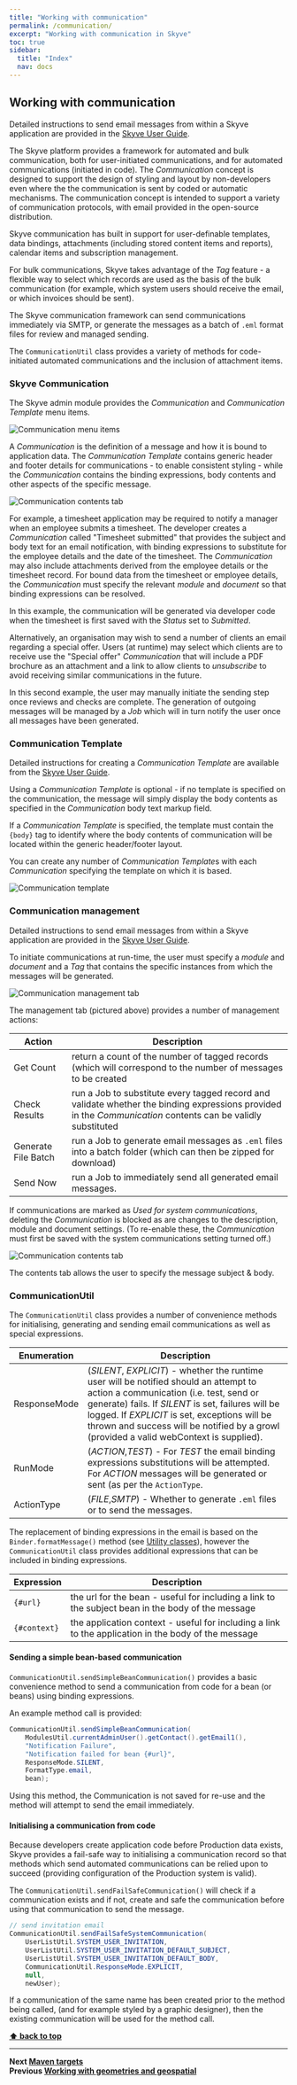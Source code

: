 ```yaml
---
title: "Working with communication"
permalink: /communication/
excerpt: "Working with communication in Skyve"
toc: true
sidebar:
  title: "Index"
  nav: docs
---
```


## Working with communication

Detailed instructions to send email messages from within a Skyve application are provided in the <a href="https://skyvers.github.io/skyve-user-guide/communication/">Skyve User Guide</a>.

The Skyve platform provides a framework for automated and bulk communication, both for user-initiated communications, and for automated communications (initiated in code). The *Communication* concept is designed to support the design of styling and layout by non-developers even where the the communication is sent by coded or automatic mechanisms. The communication concept is intended to support a variety of communication protocols, with email provided in the open-source distribution.

Skyve communication has built in support for user-definable templates, data bindings, attachments (including stored content items and reports), calendar items and subscription management.

For bulk communications, Skyve takes advantage of the *Tag* feature - a flexible way to select which records are used as the basis of the bulk communication (for example, which system users should receive the email, or which invoices should be sent).

The Skyve communication framework can send communications immediately via SMTP, or generate the messages as a batch of `.eml` format files for review and managed sending. 

The `CommunicationUtil` class provides a variety of methods for code-initiated automated communications and the inclusion of attachment items.

### Skyve Communication

The Skyve admin module provides the *Communication* and *Communication Template* menu items.

![Communication menu items](./../assets/images/communication/communication-menu-items.png "Communication menu items")

A *Communication* is the definition of a message and how it is bound to application data. The *Communication Template* contains generic header and footer details for communications - to enable consistent styling - while the *Communication* contains the binding expressions, body contents and other aspects of the specific message.

![Communication contents tab](./../assets/images/communication/contents.png "Communication contents tab")

For example, a timesheet application may be required to notify a manager when an employee submits a timesheet. The developer creates a *Communication* called "Timesheet submitted" that provides the subject and body text for an email notification, with binding expressions to substitute for the employee details and the date of the timesheet. The *Communication* may also include attachments derived from the employee details or the timesheet record. For bound data from the timesheet or employee details, the *Communication* must specify the relevant *module* and *document* so that binding expressions can be resolved.

In this example, the communication will be generated via developer code when the timesheet is first saved with the *Status* set to *Submitted*.

Alternatively, an organisation may wish to send a number of clients an email regarding a special offer. Users (at runtime) may select which clients are to receive use the "Special offer" *Communication* that will include a PDF brochure as an attachment and a link to allow clients to *unsubscribe* to avoid receiving similar communications in the future.

In this second example, the user may manually initiate the sending step once reviews and checks are complete. The generation of outgoing messages will be managed by a *Job* which will in turn notify the user once all messages have been generated.

### Communication Template

Detailed instructions for creating a *Communication Template* are available from the <a href="https://skyvers.github.io/skyve-user-guide/communication-templates/">Skyve User Guide</a>.

Using a *Communication Template* is optional - if no template is specified on the communication, the message will simply display the body contents as specified in the *Communication* body text markup field.

If a *Communication Template* is specified, the template must contain the `{body}` tag to identify where the body contents of communication will be located within the generic header/footer layout.

You can create any number of *Communication Template*s with each *Communication* specifying the template on which it is based.

![Communication template](./../assets/images/communication/communication-template.png "Communication template")

### Communication management

Detailed instructions to send email messages from within a Skyve application are provided in the <a href="https://skyvers.github.io/skyve-user-guide/communication/">Skyve User Guide</a>.

To initiate communications at run-time, the user must specify a *module* and *document* and a *Tag* that contains the specific instances from which the messages will be generated.

![Communication management tab](./../assets/images/communication/special-offer-manage.png "Communication management tab")

The management tab (pictured above) provides a number of management actions:

Action | Description
-------|------------
Get Count | return a count of the number of tagged records (which will correspond to the number of messages to be created
Check Results | run a Job to substitute every tagged record and validate whether the binding expressions provided in the *Communication* contents can be validly substituted
Generate File Batch | run a Job to generate email messages as `.eml` files into a batch folder (which can then be zipped for download)
Send Now | run a Job to immediately send all generated email messages.

If communications are marked as *Used for system communications*, deleting the *Communication* is blocked as are changes to the description, module and document settings. (To re-enable these, the *Communication* must first be saved with the system communications setting turned off.)

![Communication contents tab](./../assets/images/communication/special-offer-contents.png "Communication contents tab")

The contents tab allows the user to specify the message subject & body.


### CommunicationUtil

The `CommunicationUtil` class provides a number of convenience methods for initialising, generating and sending email communications as well as special expressions.

Enumeration | Description
------------|------------
ResponseMode | (*SILENT*, *EXPLICIT*) - whether the runtime user will be notified should an attempt to action a communication (i.e. test, send or generate) fails. If *SILENT* is set, failures will be logged. If *EXPLICIT* is set, exceptions will be thrown and success will be notified by a growl (provided a valid webContext is supplied).
RunMode | (*ACTION*,*TEST*) - For *TEST* the email binding expressions substitutions will be attempted. For *ACTION* messages will be generated or sent (as per the `ActionType`.
ActionType | (*FILE*,*SMTP*) - Whether to generate `.eml` files or to send the messages.

The replacement of binding expressions in the email is based on the `Binder.formatMessage()` method (see [Utility classes](./../_pages/utility-classes.md)), however the `CommunicationUtil` class provides additional expressions that can be included in binding expressions.

Expression | Description
-----------|-------------
`{#url}` | the url for the bean - useful for including a link to the subject bean in the body of the message
`{#context}` | the application context - useful for including a link to the application in the body of the message

#### Sending a simple bean-based communication

`CommunicationUtil.sendSimpleBeanCommunication()` provides a basic convenience method to send a communication from code for a bean (or beans) using binding expressions.

An example method call is provided:

```java
CommunicationUtil.sendSimpleBeanCommunication(
	ModulesUtil.currentAdminUser().getContact().getEmail1(),
	"Notification Failure", 
	"Notification failed for bean {#url}", 
	ResponseMode.SILENT, 
	FormatType.email, 
	bean);
```

Using this method, the Communication is not saved for re-use and the method will attempt to send the email immediately.

#### Initialising a communication from code

Because developers create application code before Production data exists, Skyve provides a fail-safe way to initialising a communication record so that methods which send automated communications can be relied upon to succeed (providing configuration of the Production system is valid).

The `CommunicationUtil.sendFailSafeCommunication()` will check if a communication exists and if not, create and safe the communication before using that communication to send the message.

```java
// send invitation email
CommunicationUtil.sendFailSafeSystemCommunication(
	UserListUtil.SYSTEM_USER_INVITATION,
	UserListUtil.SYSTEM_USER_INVITATION_DEFAULT_SUBJECT,
	UserListUtil.SYSTEM_USER_INVITATION_DEFAULT_BODY,
	CommunicationUtil.ResponseMode.EXPLICIT, 
	null, 
	newUser);
``` 

If a communication of the same name has been created prior to the method being called, (and for example styled by a graphic designer), then the existing communication will be used for the method call.

**[⬆ back to top](#working-with-communication)**

---
**Next [Maven targets](./../_pages/maven-targets.md)**  
**Previous [Working with geometries and geospatial](./../_pages/geospatial.md)**
